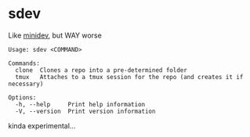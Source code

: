 # sdev

Like [minidev](https://github.com/burke/minidev), but WAY worse

```
Usage: sdev <COMMAND>

Commands:
  clone  Clones a repo into a pre-determined folder
  tmux   Attaches to a tmux session for the repo (and creates it if necessary)

Options:
  -h, --help     Print help information
  -V, --version  Print version information
```

kinda experimental...
